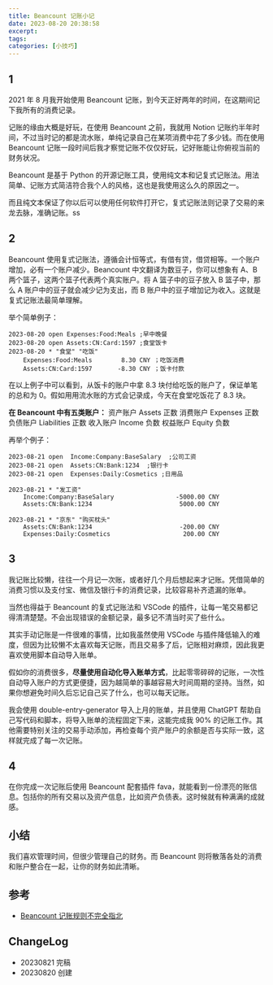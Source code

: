 ```yaml
---
title: Beancount 记账小记
date: 2023-08-20 20:38:58
excerpt: 
tags: 
categories: [小技巧] 
---
```


## 1

2021 年 8 月我开始使用 Beancount 记账，到今天正好两年的时间，在这期间记下我所有的消费记录。

记账的缘由大概是好玩，在使用 Beancount 之前，我就用 Notion 记账约半年时间，不过当时记的都是流水账，单纯记录自己在某项消费中花了多少钱。而在使用 Beancount 记账一段时间后我才察觉记账不仅仅好玩，记好账能让你俯视当前的财务状况。

Beancount 是基于 Python 的开源记账工具，使用纯文本和记复式记账法。用法简单、记账方式简洁符合我个人的风格，这也是我使用这么久的原因之一。

而且纯文本保证了你以后可以使用任何软件打开它，复式记账法则记录了交易的来龙去脉，准确记账。ss

## 2

Beancount 使用复式记账法，遵循会计恒等式，有借有贷，借贷相等。一个账户增加，必有一个账户减少。Beancount 中文翻译为数豆子，你可以想象有 A、B 两个篮子，这两个篮子代表两个真实账户。将 A 篮子中的豆子放入 B 篮子中，那么 A 账户中的豆子就会减少记为支出，而 B 账户中的豆子增加记为收入。这就是复式记账法最简单理解。

举个简单例子：

```Beancount
2023-08-20 open Expenses:Food:Meals ;早中晚餐
2023-08-20 open Assets:CN:Card:1597 ;食堂饭卡
2023-08-20 * "食堂" "吃饭"
    Expenses:Food:Meals        8.30 CNY ；吃饭消费
    Assets:CN:Card:1597       -8.30 CNY ；饭卡付款
```

在以上例子中可以看到，从饭卡的账户中拿 8.3 块付给吃饭的账户了，保证单笔的总和为 0。假如用用流水账的方式会记录成，今天在食堂吃饭花了 8.3 块。

**在 Beancount 中有五类账户：**
资产账户 Assets 正数
消费账户 Expenses 正数
负债账户 Liabilities 正数
收入账户 Income 负数
权益账户 Equity 负数

再举个例子：

```Beancount
2023-08-21 open  Income:Company:BaseSalary  ;公司工资
2023-08-21 open  Assets:CN:Bank:1234  ;银行卡
2023-08-21 open  Expenses:Daily:Cosmetics ;日用品

2023-08-21 * "发工资" 
    Income:Company:BaseSalary                 -5000.00 CNY 
    Assets:CN:Bank:1234                        5000.00 CNY 

2023-08-21 * "京东" "购买枕头" 
    Assets:CN:Bank:1234                        -200.00 CNY 
    Expenses:Daily:Cosmetics                    200.00 CNY 
```

## 3

我记账比较懒，往往一个月记一次账，或者好几个月后想起来才记账。凭借简单的消费习惯以及支付宝、微信及银行卡的消费记录，比较容易补齐遗漏的账单。

当然也得益于 Beancount 的复式记账法和 VSCode 的插件，让每一笔交易都记得清清楚楚。不会出现错误的金额记录，最多记不清当时买了些什么。

其实手动记账是一件很难的事情，比如我虽然使用 VSCode 与插件降低输入的难度，但因为比较懒不太喜欢每天记账，而且交易多了后，记账相对麻烦，因此我更喜欢使用脚本自动导入账单。

假如你的消费很多，**尽量使用自动化导入账单方式**，比起零零碎碎的记账，一次性自动导入账户的方式更便捷，因为越简单的事越容易大时间周期的坚持。当然，如果你想避免时间久后忘记自己买了什么，也可以每天记账。

我会使用 double-entry-generator 导入上月的账单，并且使用 ChatGPT 帮助自己写代码和脚本，将导入账单的流程固定下来，这能完成我 90% 的记账工作。其他需要特别关注的交易手动添加，再检查每个资产账户的余额是否与实际一致，这样就完成了每一次记账。

## 4

在你完成一次记账后使用 Beancount 配套插件 fava，就能看到一份漂亮的账信息。包括你的所有交易以及资产信息，比如资产负债表。这时候就有种满满的成就感。

## 小结

我们喜欢管理时间，但很少管理自己的财务。而 Beancount 则将散落各处的消费和账户整合在一起，让你的财务如此清晰。

## 参考

- [Beancount 记账规则不完全指北](https://dallas.lu/beancount-bookkeeping-rules-incomplete-guide/)

## ChangeLog

- 20230821 完稿
- 20230820 创建
